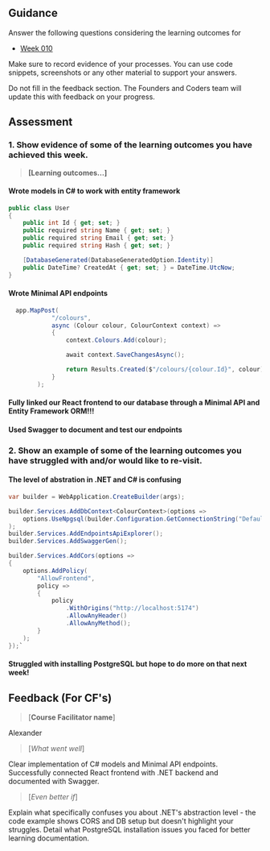 ## Guidance

Answer the following questions considering the learning outcomes for

- [Week 010](https://learn.foundersandcoders.com/course/syllabus/developer/week10-project05-DOTNET-intro/learning-outcomes/)

Make sure to record evidence of your processes. You can use code snippets, screenshots or any other material to support your answers.

Do not fill in the feedback section. The Founders and Coders team will update this with feedback on your progress.

## Assessment

### 1. Show evidence of some of the learning outcomes you have achieved this week.

> **[Learning outcomes...]**

#### Wrote models in C# to work with entity framework

```csharp
public class User
{
    public int Id { get; set; }
    public required string Name { get; set; }
    public required string Email { get; set; }
    public required string Hash { get; set; }

    [DatabaseGenerated(DatabaseGeneratedOption.Identity)]
    public DateTime? CreatedAt { get; set; } = DateTime.UtcNow;
}
```

#### Wrote Minimal API endpoints

```csharp
  app.MapPost(
            "/colours",
            async (Colour colour, ColourContext context) =>
            {
                context.Colours.Add(colour);

                await context.SaveChangesAsync();

                return Results.Created($"/colours/{colour.Id}", colour);
            }
        );
```

#### Fully linked our React frontend to our database through a Minimal API and Entity Framework ORM!!!

#### Used Swagger to document and test our endpoints

### 2. Show an example of some of the learning outcomes you have struggled with and/or would like to re-visit.

#### The level of abstration in .NET and C# is confusing

```csharp
var builder = WebApplication.CreateBuilder(args);

builder.Services.AddDbContext<ColourContext>(options =>
    options.UseNpgsql(builder.Configuration.GetConnectionString("DefaultConnection"))
);
builder.Services.AddEndpointsApiExplorer();
builder.Services.AddSwaggerGen();

builder.Services.AddCors(options =>
{
    options.AddPolicy(
        "AllowFrontend",
        policy =>
        {
            policy
                .WithOrigins("http://localhost:5174")
                .AllowAnyHeader()
                .AllowAnyMethod();
        }
    );
});`
```

#### Struggled with installing PostgreSQL but hope to do more on that next week!

## Feedback (For CF's)

> [**Course Facilitator name**]

Alexander

> [*What went well*]

Clear implementation of C# models and Minimal API endpoints. Successfully connected React frontend with .NET backend and documented with Swagger.

> [*Even better if*]

Explain what specifically confuses you about .NET's abstraction level - the code example shows CORS and DB setup but doesn't highlight your struggles. Detail what PostgreSQL installation issues you faced for better learning documentation.
